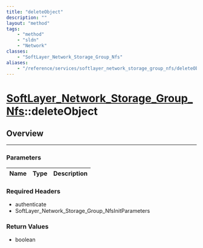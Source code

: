 ```yaml
---
title: "deleteObject"
description: ""
layout: "method"
tags:
    - "method"
    - "sldn"
    - "Network"
classes:
    - "SoftLayer_Network_Storage_Group_Nfs"
aliases:
    - "/reference/services/softlayer_network_storage_group_nfs/deleteObject"
---
```

# [SoftLayer_Network_Storage_Group_Nfs](/reference/services/SoftLayer_Network_Storage_Group_Nfs)::deleteObject





## Overview 


-----

### Parameters 
|Name | Type | Description |
| --- | --- | --- |


### Required Headers
* authenticate
* SoftLayer_Network_Storage_Group_NfsInitParameters


### Return Values
* boolean




